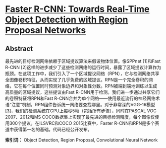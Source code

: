 # [Faster R-CNN: Towards Real-Time Object Detection with Region Proposal Networks](https://arxiv.org/pdf/1506.01497.pdf)

## Abstract

最先进的目标检测网络依赖于区域提议算法来假设物体位置。像SPPnet [1]和Fast R-CNN [2]这样的进步减少了这些检测网络的运行时间，暴露了区域提议计算作为瓶颈。在这项工作中，我们引入了一个区域提议网络（RPN），它与检测网络共享全图像卷积特征，从而实现了几乎免费的区域提议。RPN是一个完全卷积的网络，它在每个位置同时预测对象边界和对象性分数。RPN被端到端地训练以生成高质量的区域提议，这些提议由Fast R-CNN用于检测。我们进一步通过共享它们的卷积特征将RPN和Fast R-CNN合并为单个网络——使用最近流行的神经网络术语“注意”机制，RPN组件告诉统一网络要查找哪里。对于非常深的VGG-16模型[3]，我们的检测系统在GPU上每秒5帧（包括所有步骤），同时在PASCAL VOC 2007、2012和MS COCO数据集上实现了最先进的目标检测精度，每个图像仅使用300个提议。在ILSVRC和COCO 2015比赛中，Faster R-CNN和RPN是多个赛道中获得第一名的基础。代码已经公开发布。

**索引词：** Object Detection, Region Proposal, Convolutional Neural Network